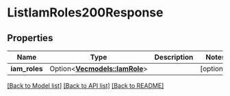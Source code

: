 # ListIamRoles200Response

## Properties

Name | Type | Description | Notes
------------ | ------------- | ------------- | -------------
**iam_roles** | Option<[**Vec<models::IamRole>**](iam-role.md)> |  | [optional]

[[Back to Model list]](../README.md#documentation-for-models) [[Back to API list]](../README.md#documentation-for-api-endpoints) [[Back to README]](../README.md)


